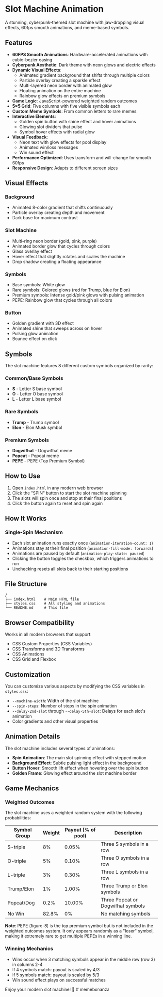 # Slot Machine Animation

A stunning, cyberpunk-themed slot machine with jaw-dropping visual effects, 60fps smooth animations, and meme-based symbols.

## Features

- **60FPS Smooth Animations**: Hardware-accelerated animations with cubic-bezier easing
- **Cyberpunk Aesthetic**: Dark theme with neon glows and electric effects
- **Dynamic Visual Effects**:
  - Animated gradient background that shifts through multiple colors
  - Particle overlay creating a sparkle effect
  - Multi-layered neon border with animated glow
  - Floating animation on the entire machine
  - Rainbow glow effects on premium symbols
- **Game Logic**: JavaScript-powered weighted random outcomes
- **5×5 Grid**: Five columns with five visible symbols each
- **Custom Meme Symbols**: From common letters to rare memes
- **Interactive Elements**:
  - Golden spin button with shine effect and hover animations
  - Glowing slot dividers that pulse
  - Symbol hover effects with radial glow
- **Visual Feedback**: 
  - Neon text with glow effects for pool display
  - Animated win/loss messages
  - Win sound effect
- **Performance Optimized**: Uses transform and will-change for smooth 60fps
- **Responsive Design**: Adapts to different screen sizes

## Visual Effects

### Background
- Animated 8-color gradient that shifts continuously
- Particle overlay creating depth and movement
- Dark base for maximum contrast

### Slot Machine
- Multi-ring neon border (gold, pink, purple)
- Animated border glow that cycles through colors
- Glass overlay effect
- Hover effect that slightly rotates and scales the machine
- Drop shadow creating a floating appearance

### Symbols
- Base symbols: White glow
- Rare symbols: Colored glows (red for Trump, blue for Elon)
- Premium symbols: Intense gold/pink glows with pulsing animation
- PEPE: Rainbow glow that cycles through all colors

### Button
- Golden gradient with 3D effect
- Animated shine that sweeps across on hover
- Pulsing glow animation
- Bounce effect on click

## Symbols

The slot machine features 8 different custom symbols organized by rarity:

### Common/Base Symbols
- **S** - Letter S base symbol
- **O** - Letter O base symbol  
- **L** - Letter L base symbol

### Rare Symbols
- **Trump** - Trump symbol
- **Elon** - Elon Musk symbol

### Premium Symbols
- **Dogwifhat** - Dogwifhat meme
- **Popcat** - Popcat meme
- **PEPE** - PEPE (Top Premium Symbol)

## How to Use

1. Open `index.html` in any modern web browser
2. Click the "SPIN" button to start the slot machine spinning
3. The slots will spin once and stop at their final positions
4. Click the button again to reset and spin again

## How It Works

### Single-Spin Mechanism
- Each slot animation runs exactly once (`animation-iteration-count: 1`)
- Animations stay at their final position (`animation-fill-mode: forwards`)
- Animations are paused by default (`animation-play-state: paused`)
- Clicking the button toggles the checkbox, which triggers animations to run
- Unchecking resets all slots back to their starting positions

## File Structure

```
/
├── index.html    # Main HTML file
├── styles.css    # All styling and animations
└── README.md     # This file
```

## Browser Compatibility

Works in all modern browsers that support:
- CSS Custom Properties (CSS Variables)
- CSS Transforms and 3D Transforms
- CSS Animations
- CSS Grid and Flexbox

## Customization

You can customize various aspects by modifying the CSS variables in `styles.css`:

- `--machine-width`: Width of the slot machine
- `--spin-steps`: Number of steps in the spin animation
- `--delay-2nd-slot` through `--delay-5th-slot`: Delays for each slot's animation
- Color gradients and other visual properties

## Animation Details

The slot machine includes several types of animations:
- **Spin Animation**: The main slot spinning effect with stepped motion
- **Background Effect**: Subtle pulsing light effect in the background
- **Button Hover**: Smooth lift effect when hovering over the spin button
- **Golden Frame**: Glowing effect around the slot machine border

## Game Mechanics

### Weighted Outcomes
The slot machine uses a weighted random system with the following probabilities:

| Symbol Group | Weight | Payout (% of pool) | Description |
|-------------|--------|-------------------|-------------|
| S-triple | 8% | 0.05% | Three S symbols in a row |
| O-triple | 5% | 0.10% | Three O symbols in a row |
| L-triple | 3% | 0.30% | Three L symbols in a row |
| Trump/Elon | 1% | 1.00% | Three Trump or Elon symbols |
| Popcat/Dog | 0.2% | 10.00% | Three Popcat or Dogwifhat symbols |
| No Win | 82.8% | 0% | No matching symbols |

**Note**: PEPE (figure-8) is the top premium symbol but is not included in the weighted outcomes system. It only appears randomly as a "loser" symbol, making it extremely rare to get multiple PEPEs in a winning line.

### Winning Mechanics
- Wins occur when 3 matching symbols appear in the middle row (row 3) in columns 2-4
- If 4 symbols match: payout is scaled by 4/3
- If 5 symbols match: payout is scaled by 5/3
- Win sound effect plays on successful matches

Enjoy your modern slot machine! 🎰 #   m e m e b o n a n z a  
 